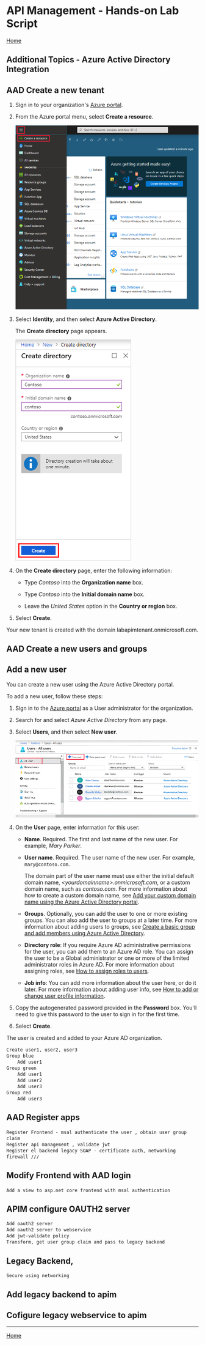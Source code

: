 # API Management - Hands-on Lab Script

[Home](README.md)

## Additional Topics - Azure Active Directory Integration

## AAD Create a new tenant

1. Sign in to your organization's [Azure portal](https://portal.azure.com/).

1. From the Azure portal menu, select **Create a resource**.  

    ![Azure Active Directory Create resoure page](Images/azure-ad-portal.png)

1. Select **Identity**, and then select **Azure Active Directory**.

    The **Create directory** page appears.

    ![Azure Active Directory Create page](Images/azure-ad-create-new-tenant.png)

1.  On the **Create directory** page, enter the following information:
    
    - Type _Contoso_ into the **Organization name** box.

    - Type _Contoso_ into the **Initial domain name** box.

    - Leave the _United States_ option in the **Country or region** box.

1. Select **Create**.

Your new tenant is created with the domain labapimtenant.onmicrosoft.com.



## AAD Create a new users and groups

## Add a new user

You can create a new user using the Azure Active Directory portal.

To add a new user, follow these steps:

1. Sign in to the [Azure portal](https://portal.azure.com/) as a User administrator for the organization.

1. Search for and select *Azure Active Directory* from any page.

1. Select **Users**, and then select **New user**.

    ![Add a user through Users - All users in Azure AD](Images/add-user-in-users-all-users.png)

2. On the **User** page, enter information for this user:

   - **Name**. Required. The first and last name of the new user. For example, *Mary Parker*.

   - **User name**. Required. The user name of the new user. For example, `mary@contoso.com`.

     The domain part of the user name must use either the initial default domain name, *\<yourdomainname>.onmicrosoft.com*, or a custom domain name, such as *contoso.com*. For more information about how to create a custom domain name, see [Add your custom domain name using the Azure Active Directory portal](add-custom-domain.md).

   - **Groups**. Optionally, you can add the user to one or more existing groups. You can also add the user to groups at a later time. For more information about adding users to groups, see [Create a basic group and add members using Azure Active Directory](active-directory-groups-create-azure-portal.md).

   - **Directory role**: If you require Azure AD administrative permissions for the user, you can add them to an Azure AD role. You can assign the user to be a Global administrator or one or more of the limited administrator roles in Azure AD. For more information about assigning roles, see [How to assign roles to users](active-directory-users-assign-role-azure-portal.md).

   - **Job info**: You can add more information about the user here, or do it later. For more information about adding user info, see [How to add or change user profile information](active-directory-users-profile-azure-portal.md).

3. Copy the autogenerated password provided in the **Password** box. You'll need to give this password to the user to sign in for the first time.

4. Select **Create**.

The user is created and added to your Azure AD organization.




    Create user1, user2, user3
    Group blue
        Add user1
    Group green
        Add user1
        Add user2
        Add user3
    Group red
        Add user3
        

## AAD Register apps 
    Register Frontend - msal authenticate the user , obtain user group claim 
    Register api management , validate jwt 
    Register el backend legacy SOAP - certificate auth, networking firewall ///

## Modify Frontend with AAD login 
    Add a view to asp.net core frontend with msal authentication

## APIM configure OAUTH2 server
    Add oauth2 server
    Add oauth2 server to webservice
    Add jwt-validate policy 
    Transform, get user group claim and pass to legacy backend

## Legacy Backend,
    Secure using networking 

## Add legacy backend to apim

## Cofigure legacy webservice to apim





---
[Home](README.md)  
